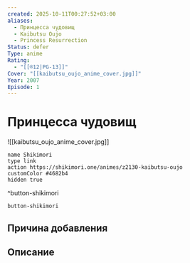 ```yaml
---
created: 2025-10-11T00:27:52+03:00
aliases:
  - Принцесса чудовищ
  - Kaibutsu Oujo
  - Princess Resurrection
Status: defer
Type: anime
Rating:
  - "[[®️12|PG-13]]"
Cover: "[[kaibutsu_oujo_anime_cover.jpg]]"
Year: 2007
Episode: 1
---
```


# Принцесса чудовищ

![[kaibutsu_oujo_anime_cover.jpg]]



```button
name Shikimori
type link
action https://shikimori.one/animes/z2130-kaibutsu-oujo
customColor #4682b4
hidden true
```
^button-shikimori





`button-shikimori`

## Причина добавления




## Описание


